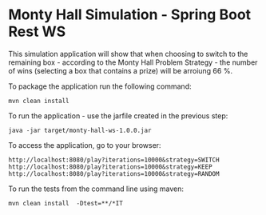 # Monty Hall Simulation - Spring Boot Rest WS

This simulation application will show that when choosing to switch to the remaining box - according to the Monty Hall Problem Strategy - the number of wins (selecting a box that contains a prize) will be arroiung 66 %. 


To package the application run the following command: 

    mvn clean install  
    

To run the application - use the jarfile created in the previous step: 

    java -jar target/monty-hall-ws-1.0.0.jar

To access the application, go to your browser: 

    http://localhost:8080/play?iterations=10000&strategy=SWITCH
    http://localhost:8080/play?iterations=10000&strategy=KEEP
    http://localhost:8080/play?iterations=10000&strategy=RANDOM


To run the tests from the command line using maven: 

    mvn clean install  -Dtest=**/*IT

